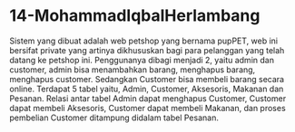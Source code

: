 # 14-MohammadIqbalHerlambang
Sistem yang dibuat adalah web petshop yang bernama pupPET, web ini bersifat private yang artinya dikhususkan bagi para pelanggan yang telah datang ke petshop ini. Penggunanya dibagi menjadi 2, yaitu admin dan customer, admin bisa menambahkan barang, menghapus barang, menghapus customer. Sedangkan Customer bisa membeli barang secara online. Terdapat 5 tabel yaitu, Admin, Customer, Aksesoris, Makanan dan Pesanan. Relasi antar tabel Admin dapat menghapus Customer, Customer dapat membeli Aksesoris, Customer dapat membeli Makanan, dan proses pembelian Customer ditampung didalam tabel Pesanan.
